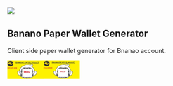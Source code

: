 <img src="https://i.imgur.com/BuHmEBi.jpg"/>

## Banano Paper Wallet Generator

Client side paper wallet generator for Bnanao account.

<img src="/src/assets/images/paper_wallet.jpg" width="165"/>
